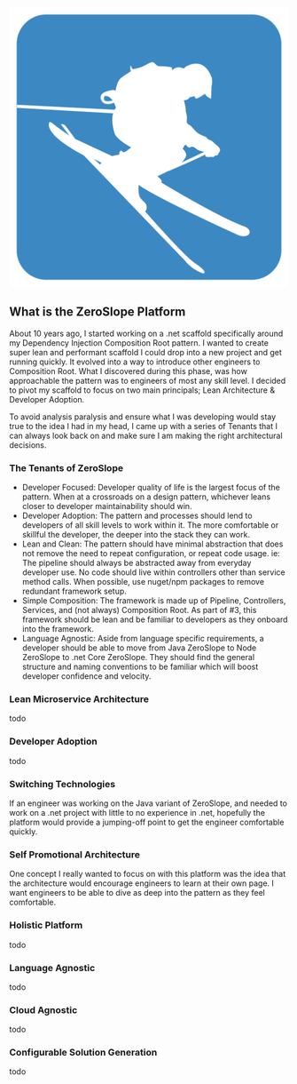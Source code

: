  ![Logo](zeroslope.png)

## What is the ZeroSlope Platform

About 10 years ago, I started working on a .net scaffold specifically around my Dependency Injection Composition Root pattern. I wanted to create super lean and performant scaffold I could drop into a new project and get running quickly. It evolved into a way to introduce other engineers to Composition Root. What I discovered during this phase, was how approachable the pattern was to engineers of most any skill level. I decided to pivot my scaffold to focus on two main principals; Lean Architecture & Developer Adoption.

To avoid analysis paralysis and ensure what I was developing would stay true to the idea I had in my head, I came up with a series of Tenants that I can always look back on and make sure I am making the right architectural decisions.

### The Tenants of ZeroSlope

* Developer Focused: Developer quality of life is the largest focus of the pattern. When at a crossroads on a design pattern, whichever leans closer to developer maintainability should win.
* Developer Adoption: The pattern and processes should lend to developers of all skill levels to work within it. The more comfortable or skillful the developer, the deeper into the stack they can work.
* Lean and Clean: The pattern should have minimal abstraction that does not remove the need to repeat configuration, or repeat code usage. ie: The pipeline should always be abstracted away from everyday developer use. No code should live within controllers other than service method calls. When possible, use nuget/npm packages to remove redundant framework setup.
* Simple Composition: The framework is made up of Pipeline, Controllers, Services, and (not always) Composition Root. As part of #3, this framework should be lean and be familiar to developers as they onboard into the framework.
* Language Agnostic: Aside from language specific requirements, a developer should be able to move from Java ZeroSlope to Node ZeroSlope to .net Core ZeroSlope. They should find the general structure and naming conventions to be familiar which will boost developer confidence and velocity.


### Lean Microservice Architecture

todo

### Developer Adoption

todo

### Switching Technologies

If an engineer was working on the Java variant of ZeroSlope, and needed to work on a .net project with little to no experience in .net, hopefully the platform would provide a jumping-off point to get the engineer comfortable quickly.


### Self Promotional Architecture

One concept I really wanted to focus on with this platform was the idea that the architecture would encourage engineers to learn at their own page. I want engineers to be able to dive as deep into the pattern as they feel comfortable.


### Holistic Platform

todo

### Language Agnostic

todo

### Cloud Agnostic

todo

### Configurable Solution Generation

todo
